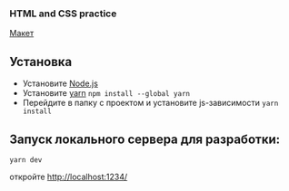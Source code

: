### HTML and CSS practice

[Макет](https://www.figma.com/file/15m1YmCgsCF85PObn0lQaQ/%D0%A1%D0%BA%D0%B2%D0%BE%D0%B7%D0%BD%D0%B0%D1%8F-%D0%B4%D0%BE%D0%BC%D0%B0%D1%88%D0%BA%D0%B0?node-id=91%3A999)

## Установка
* Установите [Node.js](https://nodejs.org/en)
* Установите [yarn](https://yarnpkg.com/lang/en/docs/install/)
  `npm install --global yarn`
* Перейдите в папку с проектом и установите js-зависимости
  `yarn install`

## Запуск локального сервера для разработки:
`yarn dev`

откройте [http://localhost:1234/](http://localhost:1234/)
